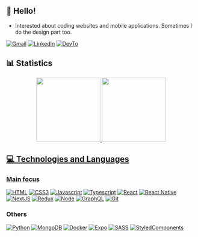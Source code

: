 ## 👋 Hello!

* Interested about coding websites and mobile applications. Sometimes I do the design part too.

[![Gmail](https://img.shields.io/badge/ricardosantosxav@gmail.com-D14836?style=for-the-badge&logo=gmail&logoColor=white)](https://mail.google.com/)
[![LinkedIn](https://img.shields.io/badge/linkedin-%230077B5.svg?style=for-the-badge&logo=linkedin&logoColor=white)](https://linkedin.com/in/ricardosantosxav)
[![DevTo](https://img.shields.io/badge/dev.to-0A0A0A?style=for-the-badge&logo=dev.to&logoColor=white)](https://dev.to/ricardosxav)

## 📊 Statistics

<div align="center">
  <a href="https://github.com/RicardoSXAV">
  <img height="170em" src="https://ricardosxav-github-readme-stats.vercel.app/api?username=RicardoSXAV&show_icons=true&theme=tokyonight&include_all_commits=true&count_private=true" />
  <img height="170em" src="https://ricardosxav-github-readme-stats.vercel.app/api/top-langs/?username=RicardoSXAV&layout=compact&theme=tokyonight" />
</div>

## 💻 Technologies and Languages

### Main focus

[![HTML](https://img.shields.io/badge/HTML5-E34F26?style=for-the-badge&logo=html5&logoColor=white)](#)
[![CSS3](https://img.shields.io/badge/CSS3-1572B6?style=for-the-badge&logo=css3&logoColor=white)](#)
[![Javascript](https://img.shields.io/badge/JavaScript-F7DF1E?style=for-the-badge&logo=javascript&logoColor=black)](#)
[![Typescript](https://img.shields.io/badge/TypeScript-007ACC?style=for-the-badge&logo=typescript&logoColor=white)](#)
[![React](https://img.shields.io/badge/React-20232A?style=for-the-badge&logo=react&logoColor=61DAFB)](#)
[![React Native](https://img.shields.io/badge/React_Native-20232A?style=for-the-badge&logo=react&logoColor=61DAFB)](#)
[![NextJS](https://img.shields.io/badge/next.js-000000?style=for-the-badge&logo=nextdotjs&logoColor=white)](#)
[![Redux](https://img.shields.io/badge/Redux-593D88?style=for-the-badge&logo=redux&logoColor=white)](#)
[![Node](https://img.shields.io/badge/Node.js-43853D?style=for-the-badge&logo=node.js&logoColor=white)](#)
[![GraphQL](https://img.shields.io/badge/GraphQl-E10098?style=for-the-badge&logo=graphql&logoColor=white)](#)
[![Git](https://img.shields.io/badge/Git-F05032?style=for-the-badge&logo=git&logoColor=white)](#)

### Others

[![Python](https://img.shields.io/badge/Python-14354C?style=for-the-badge&logo=python&logoColor=white)](#)
[![MongoDB](https://img.shields.io/badge/MongoDB-4EA94B?style=for-the-badge&logo=mongodb&logoColor=white)](#)
[![Docker](https://img.shields.io/badge/Docker-2CA5E0?style=for-the-badge&logo=docker&logoColor=white)](#)
[![Expo](https://img.shields.io/badge/Expo-1B1F23?style=for-the-badge&logo=expo&logoColor=white)](#)
[![SASS](https://img.shields.io/badge/Sass-CC6699?style=for-the-badge&logo=sass&logoColor=white)](#)
[![StyledComponents](https://img.shields.io/badge/styled--components-DB7093?style=for-the-badge&logo=styled-components&logoColor=white)](#)
